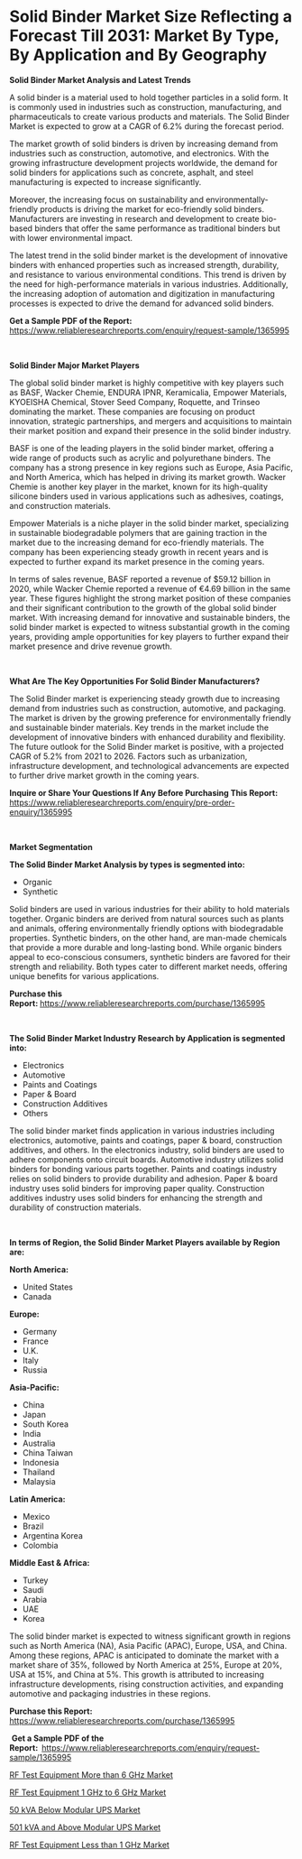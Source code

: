 <p><h1>Solid Binder Market Size Reflecting a Forecast Till 2031: Market By Type, By Application and By Geography</h1></p><p><strong>Solid Binder Market Analysis and Latest Trends</strong></p>
<p><p>A solid binder is a material used to hold together particles in a solid form. It is commonly used in industries such as construction, manufacturing, and pharmaceuticals to create various products and materials. The Solid Binder Market is expected to grow at a CAGR of 6.2% during the forecast period.</p><p>The market growth of solid binders is driven by increasing demand from industries such as construction, automotive, and electronics. With the growing infrastructure development projects worldwide, the demand for solid binders for applications such as concrete, asphalt, and steel manufacturing is expected to increase significantly.</p><p>Moreover, the increasing focus on sustainability and environmentally-friendly products is driving the market for eco-friendly solid binders. Manufacturers are investing in research and development to create bio-based binders that offer the same performance as traditional binders but with lower environmental impact.</p><p>The latest trend in the solid binder market is the development of innovative binders with enhanced properties such as increased strength, durability, and resistance to various environmental conditions. This trend is driven by the need for high-performance materials in various industries. Additionally, the increasing adoption of automation and digitization in manufacturing processes is expected to drive the demand for advanced solid binders.</p></p>
<p><strong>Get a Sample PDF of the Report:&nbsp;</strong> <a href="https://www.reliableresearchreports.com/enquiry/request-sample/1365995">https://www.reliableresearchreports.com/enquiry/request-sample/1365995</a></p>
<p>&nbsp;</p>
<p><strong>Solid Binder Major Market Players</strong></p>
<p><p>The global solid binder market is highly competitive with key players such as BASF, Wacker Chemie, ENDURA IPNR, Keramicalia, Empower Materials, KYOEISHA Chemical, Stover Seed Company, Roquette, and Trinseo dominating the market. These companies are focusing on product innovation, strategic partnerships, and mergers and acquisitions to maintain their market position and expand their presence in the solid binder industry.</p><p>BASF is one of the leading players in the solid binder market, offering a wide range of products such as acrylic and polyurethane binders. The company has a strong presence in key regions such as Europe, Asia Pacific, and North America, which has helped in driving its market growth. Wacker Chemie is another key player in the market, known for its high-quality silicone binders used in various applications such as adhesives, coatings, and construction materials.</p><p>Empower Materials is a niche player in the solid binder market, specializing in sustainable biodegradable polymers that are gaining traction in the market due to the increasing demand for eco-friendly materials. The company has been experiencing steady growth in recent years and is expected to further expand its market presence in the coming years.</p><p>In terms of sales revenue, BASF reported a revenue of $59.12 billion in 2020, while Wacker Chemie reported a revenue of €4.69 billion in the same year. These figures highlight the strong market position of these companies and their significant contribution to the growth of the global solid binder market. With increasing demand for innovative and sustainable binders, the solid binder market is expected to witness substantial growth in the coming years, providing ample opportunities for key players to further expand their market presence and drive revenue growth.</p></p>
<p>&nbsp;</p>
<p><strong>What Are The Key Opportunities For Solid Binder Manufacturers?</strong></p>
<p><p>The Solid Binder market is experiencing steady growth due to increasing demand from industries such as construction, automotive, and packaging. The market is driven by the growing preference for environmentally friendly and sustainable binder materials. Key trends in the market include the development of innovative binders with enhanced durability and flexibility. The future outlook for the Solid Binder market is positive, with a projected CAGR of 5.2% from 2021 to 2026. Factors such as urbanization, infrastructure development, and technological advancements are expected to further drive market growth in the coming years.</p></p>
<p><strong>Inquire or Share Your Questions If Any Before Purchasing This Report:</strong> <a href="https://www.reliableresearchreports.com/enquiry/pre-order-enquiry/1365995">https://www.reliableresearchreports.com/enquiry/pre-order-enquiry/1365995</a></p>
<p>&nbsp;</p>
<p><strong>Market Segmentation</strong></p>
<p><strong>The Solid Binder Market Analysis by types is segmented into:</strong></p>
<p><ul><li>Organic</li><li>Synthetic</li></ul></p>
<p><p>Solid binders are used in various industries for their ability to hold materials together. Organic binders are derived from natural sources such as plants and animals, offering environmentally friendly options with biodegradable properties. Synthetic binders, on the other hand, are man-made chemicals that provide a more durable and long-lasting bond. While organic binders appeal to eco-conscious consumers, synthetic binders are favored for their strength and reliability. Both types cater to different market needs, offering unique benefits for various applications.</p></p>
<p><strong>Purchase this Report:&nbsp;</strong><a href="https://www.reliableresearchreports.com/purchase/1365995">https://www.reliableresearchreports.com/purchase/1365995</a></p>
<p>&nbsp;</p>
<p><strong>The Solid Binder Market Industry Research by Application is segmented into:</strong></p>
<p><ul><li>Electronics</li><li>Automotive</li><li>Paints and Coatings</li><li>Paper & Board</li><li>Construction Additives</li><li>Others</li></ul></p>
<p><p>The solid binder market finds application in various industries including electronics, automotive, paints and coatings, paper & board, construction additives, and others. In the electronics industry, solid binders are used to adhere components onto circuit boards. Automotive industry utilizes solid binders for bonding various parts together. Paints and coatings industry relies on solid binders to provide durability and adhesion. Paper & board industry uses solid binders for improving paper quality. Construction additives industry uses solid binders for enhancing the strength and durability of construction materials.</p></p>
<p>&nbsp;</p>
<p><strong>In terms of Region, the Solid Binder Market Players available by Region are:</strong></p>
<p>
    <p> <strong> North America: </strong>
        <ul>
            <li>United States</li>
            <li>Canada</li>
        </ul>
        </p> 
    <p> <strong> Europe: </strong>
        <ul>
            <li>Germany</li>
            <li>France</li>
            <li>U.K.</li>
            <li>Italy</li>
            <li>Russia</li>
        </ul>
        </p> 
    <p> <strong> Asia-Pacific: </strong>
        <ul>
            <li>China</li>
            <li>Japan</li>
            <li>South Korea</li>
            <li>India</li>
            <li>Australia</li>
            <li>China Taiwan</li>
            <li>Indonesia</li>
            <li>Thailand</li>
            <li>Malaysia</li>
        </ul>
        </p> 
    <p> <strong> Latin America: </strong>
        <ul>
            <li>Mexico</li>
            <li>Brazil</li>
            <li>Argentina Korea</li>
            <li>Colombia</li>
        </ul>
        </p> 
    <p> <strong> Middle East & Africa: </strong>
        <ul>
            <li>Turkey</li>
            <li>Saudi</li>
            <li>Arabia</li>
            <li>UAE</li>
            <li>Korea</li>
        </ul>
    </p>
    </p>
<p><p>The solid binder market is expected to witness significant growth in regions such as North America (NA), Asia Pacific (APAC), Europe, USA, and China. Among these regions, APAC is anticipated to dominate the market with a market share of 35%, followed by North America at 25%, Europe at 20%, USA at 15%, and China at 5%. This growth is attributed to increasing infrastructure developments, rising construction activities, and expanding automotive and packaging industries in these regions.</p></p>
<p><strong>Purchase this Report: </strong><a href="https://www.reliableresearchreports.com/purchase/1365995">https://www.reliableresearchreports.com/purchase/1365995</a></p>
<p>&nbsp;<strong>Get a Sample PDF of the Report:&nbsp;&nbsp;</strong><a href="https://www.reliableresearchreports.com/enquiry/request-sample/1365995">https://www.reliableresearchreports.com/enquiry/request-sample/1365995</a></p>
<p><strong></strong></p>
<p><p><a href="https://medium.com/@cletusdoyle654/rf-test-equipment-more-than-6-ghz-market-size-market-outlook-and-market-forecast-2024-to-2031-d6780ed95d07">RF Test Equipment More than 6 GHz Market</a></p><p><a href="https://medium.com/@cletusdoyle654/rf-test-equipment-1-ghz-to-6-ghz-market-size-cagr-trends-2024-2030-70263b430153">RF Test Equipment 1 GHz to 6 GHz Market</a></p><p><a href="https://medium.com/@cletusdoyle654/50-kva-below-modular-ups-market-report-reveals-the-latest-trends-and-growth-opportunities-of-this-b50c264020ee">50 kVA Below Modular UPS Market</a></p><p><a href="https://medium.com/@cletusdoyle654/501-kva-and-above-modular-ups-nbsp-market-focuses-on-market-share-size-and-projected-forecast-till-a72f5501c367">501 kVA and Above Modular UPS Market</a></p><p><a href="https://medium.com/@cletusdoyle654/rf-test-equipment-less-than-1-ghz-market-furnishes-information-on-market-share-market-trends-and-224cf5a9ca67">RF Test Equipment Less than 1 GHz Market</a></p></p>